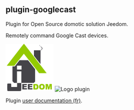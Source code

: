 ## plugin-googlecast

Plugin for Open Source domotic solution Jeedom.

Remotely command Google Cast devices.

![Logo Jeedom](docs/assets/images/logo.png "Logo Jeedom")
![Logo plugin](docs/assets/logoplugin.png "Logo plugin")


Plugin [user documentation (fr)](docs/fr_FR/index.md).

